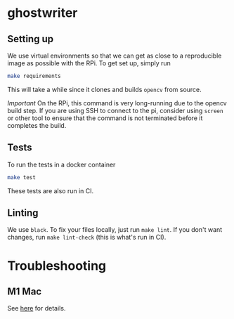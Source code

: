 # ghostwriter

## Setting up

We use virtual environments so that we can get as close to a reproducible
image as possible with the RPi. To get set up, simply run 

```bash
make requirements
```

This will take a while since it clones and builds `opencv` from source. 

*Important* On the RPi, this command is very long-running due to the opencv 
build step. If you are using SSH to connect to the pi, consider using 
`screen` or other tool to ensure that the command is not terminated before 
it completes the build.


## Tests

To run the tests in a docker container 

```bash
make test
```

These tests are also run in CI.


## Linting

We use `black`. To fix your files locally, just run `make lint`. If you don't
want changes, run `make lint-check` (this is what's run in CI).


# Troubleshooting


## M1 Mac

See [here](./docs/M1.md) for details.
